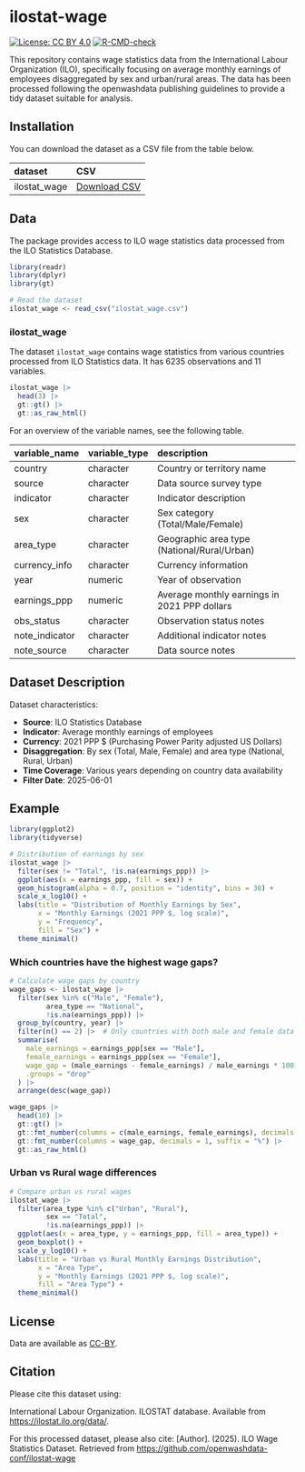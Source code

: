 # ilostat-wage

<!-- badges: start -->

[![License: CC BY
4.0](https://img.shields.io/badge/License-CC_BY_4.0-lightgrey.svg)](https://creativecommons.org/licenses/by/4.0/)
[![R-CMD-check](https://github.com/openwashdata-conf/ilostat-wage/workflows/R-CMD-check/badge.svg)](https://github.com/openwashdata-conf/ilostat-wage/actions)

<!-- badges: end -->

This repository contains wage statistics data from the International Labour Organization (ILO), specifically focusing on average monthly earnings of employees disaggregated by sex and urban/rural areas. The data has been processed following the openwashdata publishing guidelines to provide a tidy dataset suitable for analysis.

## Installation

You can download the dataset as a CSV file from the table below.

| dataset      | CSV                                                                                                       |
|:-------------|:----------------------------------------------------------------------------------------------------------|
| ilostat_wage | [Download CSV](https://github.com/openwashdata-conf/ilostat-wage/raw/main/ilostat_wage.csv) |

## Data

The package provides access to ILO wage statistics data processed from the ILO Statistics Database.

``` r
library(readr)
library(dplyr)
library(gt)

# Read the dataset
ilostat_wage <- read_csv("ilostat_wage.csv")
```

### ilostat_wage

The dataset `ilostat_wage` contains wage statistics from various countries processed from ILO Statistics data.
It has 6235 observations and 11 variables.

``` r
ilostat_wage |> 
  head(3) |> 
  gt::gt() |>
  gt::as_raw_html()
```

For an overview of the variable names, see the following table.

| variable_name   | variable_type | description                                      |
|:----------------|:--------------|:-------------------------------------------------|
| country         | character     | Country or territory name                        |
| source          | character     | Data source survey type                          |
| indicator       | character     | Indicator description                            |
| sex             | character     | Sex category (Total/Male/Female)                 |
| area_type       | character     | Geographic area type (National/Rural/Urban)     |
| currency_info   | character     | Currency information                             |
| year            | numeric       | Year of observation                              |
| earnings_ppp    | numeric       | Average monthly earnings in 2021 PPP dollars    |
| obs_status      | character     | Observation status notes                         |
| note_indicator  | character     | Additional indicator notes                       |
| note_source     | character     | Data source notes                                |

## Dataset Description

Dataset characteristics:

- **Source**: ILO Statistics Database
- **Indicator**: Average monthly earnings of employees
- **Currency**: 2021 PPP $ (Purchasing Power Parity adjusted US Dollars)
- **Disaggregation**: By sex (Total, Male, Female) and area type (National, Rural, Urban)
- **Time Coverage**: Various years depending on country data availability
- **Filter Date**: 2025-06-01

## Example

``` r
library(ggplot2)
library(tidyverse)

# Distribution of earnings by sex
ilostat_wage |>
  filter(sex != "Total", !is.na(earnings_ppp)) |>
  ggplot(aes(x = earnings_ppp, fill = sex)) +
  geom_histogram(alpha = 0.7, position = "identity", bins = 30) +
  scale_x_log10() +
  labs(title = "Distribution of Monthly Earnings by Sex",
       x = "Monthly Earnings (2021 PPP $, log scale)",
       y = "Frequency",
       fill = "Sex") +
  theme_minimal()
```

### Which countries have the highest wage gaps?

``` r
# Calculate wage gaps by country
wage_gaps <- ilostat_wage |>
  filter(sex %in% c("Male", "Female"), 
         area_type == "National",
         !is.na(earnings_ppp)) |>
  group_by(country, year) |>
  filter(n() == 2) |>  # Only countries with both male and female data
  summarise(
    male_earnings = earnings_ppp[sex == "Male"],
    female_earnings = earnings_ppp[sex == "Female"],
    wage_gap = (male_earnings - female_earnings) / male_earnings * 100,
    .groups = "drop"
  ) |>
  arrange(desc(wage_gap))

wage_gaps |>
  head(10) |>
  gt::gt() |>
  gt::fmt_number(columns = c(male_earnings, female_earnings), decimals = 0) |>
  gt::fmt_number(columns = wage_gap, decimals = 1, suffix = "%") |>
  gt::as_raw_html()
```

### Urban vs Rural wage differences

``` r
# Compare urban vs rural wages
ilostat_wage |>
  filter(area_type %in% c("Urban", "Rural"),
         sex == "Total",
         !is.na(earnings_ppp)) |>
  ggplot(aes(x = area_type, y = earnings_ppp, fill = area_type)) +
  geom_boxplot() +
  scale_y_log10() +
  labs(title = "Urban vs Rural Monthly Earnings Distribution",
       x = "Area Type",
       y = "Monthly Earnings (2021 PPP $, log scale)",
       fill = "Area Type") +
  theme_minimal()
```

## License

Data are available as
[CC-BY](https://github.com/openwashdata-conf/ilostat-wage/blob/main/LICENSE).

## Citation

Please cite this dataset using:

International Labour Organization. ILOSTAT database. Available from https://ilostat.ilo.org/data/.

For this processed dataset, please also cite:
[Author]. (2025). ILO Wage Statistics Dataset. Retrieved from https://github.com/openwashdata-conf/ilostat-wage